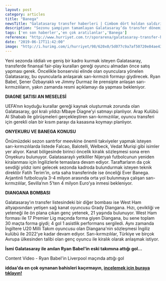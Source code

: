 ```yaml
---
layout: post
category: articles
title: "Banega"
newsTitle: "Galatasaray transfer haberleri | Cimbom dört koldan saldırıyor!"
description: "Sezonu şampiyon tamamlayan Galatasaray’da transfer döneminin açılmasıyla harekat da başladı. Bonservisi elinde olup anlaştığı oyuncuları bir bir açıklamaya hazırlanan sarı-kırmızılılar, Şampiyonlar Ligi’nde de zirve hesapları yapıyor."
tags: ['en son haberler','en çok aratılanlar','Banega']
reference: "http://www.hurriyet.com.tr/sporarena/galatasaray-transfer-haberleri-cimbom-dort-koldan-saldiriyor-41246732"
date: "2019-06-17T11:42:00"
image: "http://i.hurimg.com/i/hurriyet/98/620x0/5d077c9a7af50720e84ae431.jpg"
---
```


<p>Yeni sezonda iddialı ve geniş bir kadro kurmak isteyen Galatasaray, transferde finansal fair-play kuralları gereği oyuncu almadan &ouml;nce satış yapması gerek. &Ouml;ncelikle bonservisi elinde olan oyunculara y&ouml;nelen Galatasaray, bu oyuncularla anlaşarak sarı-kırmızılı formayı giydirecek. Ryan Babel, Şener &Ouml;zbayraklı ve Jimmy Durmaz ile prensipte anlaşan sarı-kırmızılıların, yakın zamanda resmi a&ccedil;ıklamayı da yapması bekleniyor.</p>
<p><strong>DIAGNE ŞATISI AN MESELESİ</strong></p>
<p>UEFA&rsquo;nın koyduğu kurallar gereği kaynak oluşturmak zorunda olan Galatasaray, gol kralı yıldızı Mbaye Diagne&rsquo;yi satmayı planlıyor. Arap Kul&uuml;b&uuml; Al Shabab ile g&ouml;r&uuml;şmeleri ger&ccedil;ekleştiren sarı-kırmızılılar, oyuncu transferi i&ccedil;in gerekli olan bir kısım parayı da kasasına koymayı planlıyor.</p>

<p><strong>ONYEKURU VE BANEGA KONUSU</strong></p>
<p>&Ouml;n&uuml;m&uuml;zdeki sezon santrfor meevkine &ouml;nemli takviyeler yapmak isteyen sarı-kırmızılılarda listede Falcao, Balotelli, Welbeck, Vedat Muriqi gibi isimler yer alıyor. Kanat b&ouml;lgesinde birinci &ouml;ncelik kiralık s&ouml;zleşmesi sona eren Onyekuru bulunuyor. Galatasaraylı yetkililer Nijeryalı futbolcunun yeniden kiralanması i&ccedil;in İngilizlerle temaslara devam ediyor. Taraftarların da &ccedil;ok sevdiği yıldız ismi gelecek sezonda kadroda bulundurmak isteyen teknik direkt&ouml;r Fatih Terim&rsquo;in, orta saha transferinde ise &ouml;nceliği Ever Banega. Arjantinli futbolcuyla 3-4 milyon arasında orta yol bulunmaya &ccedil;alışan sarı-kırmızılılar, Sevilla&rsquo;nın 5&rsquo;ten 4 milyon Euro&rsquo;ya inmesi bekleniyor.</p>
<p><strong>DIANGANA BOMBASI</strong></p>
<p>Galatasaray&rsquo;ın transfer listesindeki bir diğer bombası ise West Ham altyapısından yetişen sağ kanat oyuncusu Grady Diangana. Hızı, &ccedil;evikliği ve yeteneği ile &ouml;n plana &ccedil;ıkan gen&ccedil; yetenek, 21 yaşında bulunuyor. West Ham forması ile 17 Premier Lig ma&ccedil;ında forma giyen Diangana, bu sene toplam 30 ma&ccedil;ta forma giydi; 4 gol 1 asistlik performans sergiledi. Aynı zamanda İngiltere U20 Milli Takım oyuncusu olan Diangana'nin s&ouml;zleşmesi İngiliz kul&uuml;b&uuml; ile 2022&rsquo;ye kadar devam ediyor. Sarı-kırmızılılar, T&uuml;rkiye ve bir&ccedil;ok Avrupa &uuml;lkesinden talibi olan gen&ccedil; oyuncu ile kiralık olarak anlaşmak istiyor.</p>
<p><strong>İsmi Galatasaray ile anılan Ryan Babel'in eski takımına attığı gol...</strong></p>
<section id=41173011 class=insert insert-controls mceNonEditable data-type=NewsVideo data-silentstart=false data-autostart=scroll data-mouseovervolumeup=true data-playsinline=false data-pubname=hurriyet data-pubcategory=hr_spor_futbol data-pubcontentvideo=41246732 data-viewtype=black data-bartype=sporarena data-contenttype=0 data-showspot=0>Content Video - Ryan Babel'in Liverpool ma&ccedil;ında attığı gol</section>
<p><strong>iddaa'da en &ccedil;ok oynanan bahisleri ka&ccedil;ırmayın,</strong><strong>&nbsp;<a href=https://www.misli.com/iddaa-basketbol?utm_source=dp-hurriyetsporarena&amp;utm_medium=f-link&amp;utm_campaign=iddaa-content>incelemek i&ccedil;in buraya tıklayın!</a></strong></p>